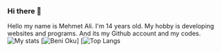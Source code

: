 ### Hi there 👋

Hello my name is Mehmet Ali. I'm 14 years old. My hobby is developing websites and programs. And its my Github account and my codes.
![My stats](https://github-readme-stats.vercel.app/api?username=Mehmetali345&show_icons=true&theme=merko) [![Beni Oku](https://github-readme-stats.vercel.app/api/pin/?username=Mehmetali345&repo=site)]
[![Top Langs](https://github-readme-stats.vercel.app/api/top-langs/?username=Mehmetali345&exclude_repo=dcutilities)
